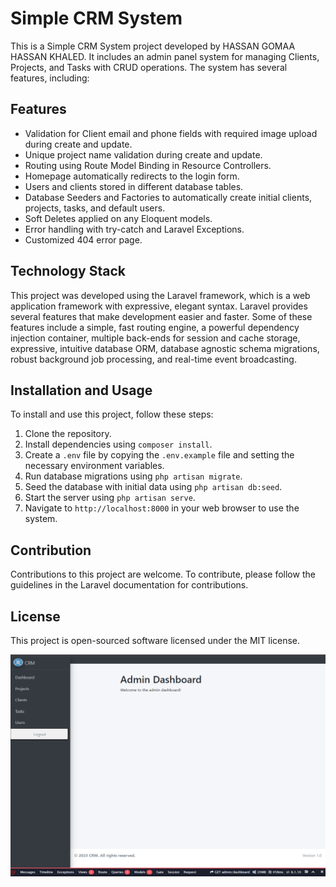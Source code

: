# Simple CRM System

This is a Simple CRM System project developed by HASSAN GOMAA HASSAN KHALED. It includes an admin panel system for managing Clients, Projects, and Tasks with CRUD operations. The system has several features, including:

## Features

- Validation for Client email and phone fields with required image upload during create and update.
- Unique project name validation during create and update.
- Routing using Route Model Binding in Resource Controllers.
- Homepage automatically redirects to the login form.
- Users and clients stored in different database tables.
- Database Seeders and Factories to automatically create initial clients, projects, tasks, and default users.
- Soft Deletes applied on any Eloquent models.
- Error handling with try-catch and Laravel Exceptions.
- Customized 404 error page.

## Technology Stack

This project was developed using the Laravel framework, which is a web application framework with expressive, elegant syntax. Laravel provides several features that make development easier and faster. Some of these features include a simple, fast routing engine, a powerful dependency injection container, multiple back-ends for session and cache storage, expressive, intuitive database ORM, database agnostic schema migrations, robust background job processing, and real-time event broadcasting.

## Installation and Usage

To install and use this project, follow these steps:

1. Clone the repository.
2. Install dependencies using `composer install`.
3. Create a `.env` file by copying the `.env.example` file and setting the necessary environment variables.
4. Run database migrations using `php artisan migrate`.
5. Seed the database with initial data using `php artisan db:seed`.
6. Start the server using `php artisan serve`.
7. Navigate to `http://localhost:8000` in your web browser to use the system.

## Contribution

Contributions to this project are welcome. To contribute, please follow the guidelines in the Laravel documentation for contributions.

## License

This project is open-sourced software licensed under the MIT license.


![Dashboard Screenshot](ScreenShoots/1.png)

